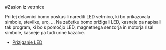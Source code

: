 #Zaslon iz vetrnice

Pri tej delavnici bomo poskusili narediti LED vetrnico, ki bo prikazovala simbole, stevilke, uro, ...
Na začetku bomo prižigali LED, kasneje pa napisali tak program, ki bo s pomočjo LED, magnetnega senzorja in motorja risal simbole, kasneje pa tudi urine kazalce.

* [Priziganje LED](../../code/010_vklopLed/potek.md)


